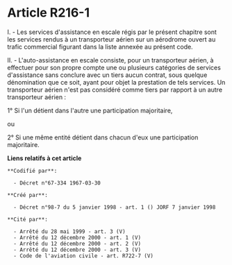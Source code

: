 # Article R216-1

I. - Les services d'assistance en escale régis par le présent chapitre sont les services rendus à un transporteur aérien sur
un aérodrome ouvert au trafic commercial figurant dans la liste annexée au présent code.

II. - L'auto-assistance en escale consiste, pour un transporteur aérien, à effectuer pour son propre compte une ou plusieurs
catégories de services d'assistance sans conclure avec un tiers aucun contrat, sous quelque dénomination que ce soit, ayant
pour objet la prestation de tels services. Un transporteur aérien n'est pas considéré comme tiers par rapport à un autre
transporteur aérien :

1° Si l'un détient dans l'autre une participation majoritaire,

ou

2° Si une même entité détient dans chacun d'eux une participation majoritaire.

**Liens relatifs à cet article**

	**Codifié par**:

	  - Décret n°67-334 1967-03-30

	**Créé par**:

	  - Décret n°98-7 du 5 janvier 1998 - art. 1 () JORF 7 janvier 1998

	**Cité par**:

	  - Arrêté du 28 mai 1999 - art. 3 (V)
	  - Arrêté du 12 décembre 2000 - art. 1 (V)
	  - Arrêté du 12 décembre 2000 - art. 2 (V)
	  - Arrêté du 12 décembre 2000 - art. 3 (V)
	  - Code de l'aviation civile - art. R722-7 (V)
